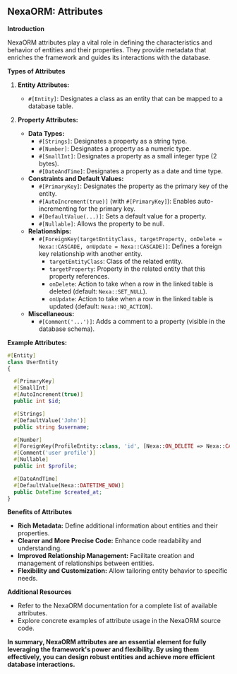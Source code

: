 ## NexaORM: Attributes

**Introduction**

NexaORM attributes play a vital role in defining the characteristics and behavior of entities and their properties. They provide metadata that enriches the framework and guides its interactions with the database.

**Types of Attributes**

1. **Entity Attributes:**
   - `#[Entity]`: Designates a class as an entity that can be mapped to a database table.

2. **Property Attributes:**
   - **Data Types:**
      - `#[Strings]`: Designates a property as a string type.
      - `#[Number]`: Designates a property as a numeric type.
      - `#[SmallInt]`: Designates a property as a small integer type (2 bytes).
      - `#[DateAndTime]`: Designates a property as a date and time type.
   - **Constraints and Default Values:**
      - `#[PrimaryKey]`: Designates the property as the primary key of the entity.
      - `#[AutoIncrement(true)]` (with `#[PrimaryKey]`): Enables auto-incrementing for the primary key.
      - `#[DefaultValue(...)]`: Sets a default value for a property.
      - `#[Nullable]`: Allows the property to be null.
   - **Relationships:**
      - `#[ForeignKey(targetEntityClass, targetProperty, onDelete = Nexa::CASCADE, onUpdate = Nexa::CASCADE)]`: Defines a foreign key relationship with another entity.
         - `targetEntityClass`: Class of the related entity.
         - `targetProperty`: Property in the related entity that this property references.
         - `onDelete`: Action to take when a row in the linked table is deleted (default: `Nexa::SET_NULL`).
         - `onUpdate`: Action to take when a row in the linked table is updated (default: `Nexa::NO_ACTION`).
   - **Miscellaneous:**
      - `#[Comment('...')]`: Adds a comment to a property (visible in the database schema).

**Example Attributes:**

```php
#[Entity]
class UserEntity
{

  #[PrimaryKey]
  #[SmallInt]
  #[AutoIncrement(true)]
  public int $id;

  #[Strings]
  #[DefaultValue('John')]
  public string $username;

  #[Number]
  #[ForeignKey(ProfileEntity::class, 'id', [Nexa::ON_DELETE => Nexa::CASCADE, onUpdate => Nexa::CASCADE])]
  #[Comment('user profile')]
  #[Nullable]
  public int $profile;

  #[DateAndTime]
  #[DefaultValue(Nexa::DATETIME_NOW)]
  public DateTime $created_at;
}
```

**Benefits of Attributes**

- **Rich Metadata:** Define additional information about entities and their properties.
- **Clearer and More Precise Code:** Enhance code readability and understanding.
- **Improved Relationship Management:** Facilitate creation and management of relationships between entities.
- **Flexibility and Customization:** Allow tailoring entity behavior to specific needs.

**Additional Resources**

- Refer to the NexaORM documentation for a complete list of available attributes.
- Explore concrete examples of attribute usage in the NexaORM source code.

**In summary, NexaORM attributes are an essential element for fully leveraging the framework's power and flexibility. By using them effectively, you can design robust entities and achieve more efficient database interactions.**